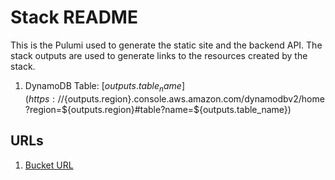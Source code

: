 # Stack README

This is the Pulumi used to generate the static site and the backend API. The stack outputs are used to generate links to the resources created by the stack.

1. DynamoDB Table: [${outputs.table_name}](https://${outputs.region}.console.aws.amazon.com/dynamodbv2/home?region=${outputs.region}#table?name=${outputs.table_name})

## URLs
1. [Bucket URL](${websiteUrl})
